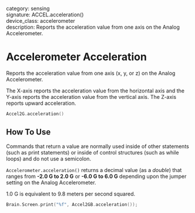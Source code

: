 category: sensing  
signature: ACCEL.acceleration()  
device_class: accelerometer  
description: Reports the acceleration value from one axis on the Analog Accelerometer.

# Accelerometer Acceleration

Reports the acceleration value from one axis (x, y, or z) on the Analog Accelerometer.

The X-axis reports the acceleration value from the horizontal axis and the Y-axis reports the acceleration value from the vertical axis. The Z-axis reports upward acceleration.

```cpp
Accel2G.acceleration()
```

## How To Use

Commands that return a value are normally used inside of other statements (such as print statements) or inside of control structures (such as while loops) and do not use a semicolon.

`Accelerometer.acceleration()` returns a decimal value (as a *double*) that ranges from **-2.0 G to 2.0 G** or **-6.0 G to 6.0 G** depending upon the jumper setting on the Analog Accelerometer.

1.0 G is equivalent to 9.8 meters per second squared.

```cpp
Brain.Screen.print("%f", Accel2GB.acceleration());
```
<advanced>
</advanced>